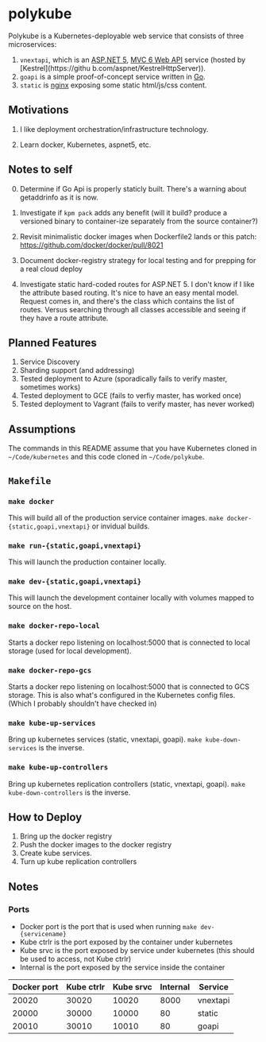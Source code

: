 # polykube

Polykube is a Kubernetes-deployable web service that consists of three microservices:

1. `vnextapi`, which is an [ASP.NET 5](http://www.asp.net/vnext/overview/aspnet-vnext/aspnet-5-overview), [MVC 6 Web API](http://www.asp.net/vnext/overview/aspnet-vnext/create-a-web-api-with-mvc-6) service (hosted by [Kestrel](https://githu
b.com/aspnet/KestrelHttpServer)).
2. `goapi` is a simple proof-of-concept service written in [Go](http://golang.org).
3. `static` is [nginx](http://nginx.org) exposing some static html/js/css content.


## Motivations

1. I like deployment orchestration/infrastructure technology.

2. Learn docker, Kubernetes, aspnet5, etc.


## Notes to self

0. Determine if Go Api is properly staticly built. There's a warning about getaddrinfo as it is now.

1. Investigate if `kpm pack` adds any benefit (will it build? produce a versioned binary to container-ize separately from the source container?)

2. Revisit minimalistic docker images when Dockerfile2 lands or this patch: https://github.com/docker/docker/pull/8021

3. Document docker-registry strategy for local testing and for prepping for a real cloud deploy

4. Investigate static hard-coded routes for ASP.NET 5. I don't know if I like the attribute based routing. It's nice to have an easy mental model. Request comes in, and there's the class which contains the list of routes. Versus searching through all classes accessible and seeing if they have a route attribute.


## Planned Features

1. Service Discovery
2. Sharding support (and addressing)
3. Tested deployment to Azure (sporadically fails to verify master, sometimes works)
3. Tested deployment to GCE (fails to verfiy master, has worked once)
3. Tested deployment to Vagrant (fails to verify master, has never worked)


## Assumptions

The commands in this README assume that you have Kubernetes cloned in `~/Code/kubernetes` and this code cloned in `~/Code/polykube`.


## `Makefile`

### `make docker`
This will build all of the production service container images. `make docker-{static,goapi,vnextapi}` or invidual builds.

### `make run-{static,goapi,vnextapi}`
This will launch the production container locally.

### `make dev-{static,goapi,vnextapi}`
This will launch the development container locally with volumes mapped to source on the host.


### `make docker-repo-local`
Starts a docker repo listening on localhost:5000 that is connected to local storage (used for local development).

### `make docker-repo-gcs`
Starts a docker repo listening on localhost:5000 that is connected to GCS storage. This is also what's configured in the Kubernetes config files. (Which I probably shouldn't have checked in)


### `make kube-up-services`
Bring up kubernetes services (static, vnextapi, goapi). `make kube-down-services` is the inverse.

### `make kube-up-controllers`
Bring up kubernetes replication controllers (static, vnextapi, goapi). `make kube-down-controllers` is the inverse.


## How to Deploy

1. Bring up the docker registry
2. Push the docker images to the docker registry
3. Create kube services.
4. Turn up kube replication controllers

## Notes

### Ports

- Docker port is the port that is used when running `make dev-{servicename}`
- Kube ctrlr is the port exposed by the container under kubernetes
- Kube srvc is the port exposed by service under kubernetes (this should be used to access, not Kube ctrlr)
- Internal is the port exposed by the service inside the container

Docker port | Kube ctrlr | Kube srvc | Internal | Service
------------|------------|-----------|-----------|--------
      20020 |      30020 |     10020 |     8000 | vnextapi
      20000 |      30000 |     10000 |       80 | static
      20010 |      30010 |     10010 |       80 | goapi
